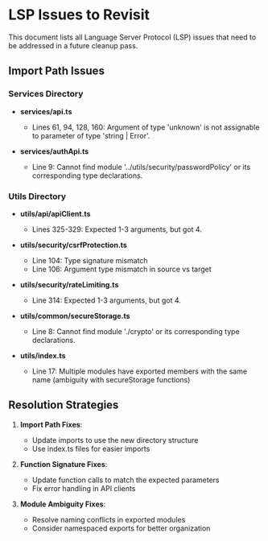 # LSP Issues to Revisit

This document lists all Language Server Protocol (LSP) issues that need to be addressed in a future cleanup pass.

## Import Path Issues

### Services Directory
- **services/api.ts**
  - Lines 61, 94, 128, 160: Argument of type 'unknown' is not assignable to parameter of type 'string | Error'.

- **services/authApi.ts**
  - Line 9: Cannot find module '../utils/security/passwordPolicy' or its corresponding type declarations.

### Utils Directory
- **utils/api/apiClient.ts**
  - Lines 325-329: Expected 1-3 arguments, but got 4.

- **utils/security/csrfProtection.ts**
  - Line 104: Type signature mismatch 
  - Line 106: Argument type mismatch in source vs target

- **utils/security/rateLimiting.ts**
  - Line 314: Expected 1-3 arguments, but got 4.

- **utils/common/secureStorage.ts**
  - Line 8: Cannot find module './crypto' or its corresponding type declarations.

- **utils/index.ts**
  - Line 17: Multiple modules have exported members with the same name (ambiguity with secureStorage functions)

## Resolution Strategies

1. **Import Path Fixes**:
   - Update imports to use the new directory structure
   - Use index.ts files for easier imports

2. **Function Signature Fixes**:
   - Update function calls to match the expected parameters
   - Fix error handling in API clients

3. **Module Ambiguity Fixes**:
   - Resolve naming conflicts in exported modules
   - Consider namespaced exports for better organization